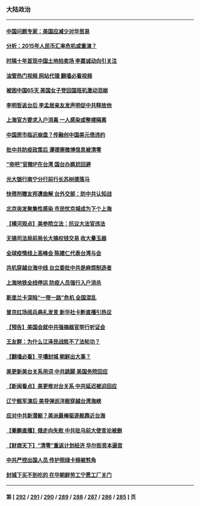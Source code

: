 ### 大陆政治
---
#### [中国问题专家：美国应减少对华贸易](../../pages/ncid277/n13733444.md?05120445) 
#### [分析：2015年人民币汇率危机或重演？](../../pages/ncid277/n13733648.md?05120445) 
#### [时隔十年首现中国土地拍卖场 李嘉诚动向引关注](../../pages/ncid277/n13733574.md?05120445) 
#### [油管热门视频 网站代理 翻墙必看视频](http://209.222.30.114:81/youtube.html?05120445)
#### [被困中国65天 美国女子登回国班机激动泪崩](../../pages/ncid277/n13733521.md?05120445) 
#### [李明哲返台后 李孟居亲友发声明促中共释放他](../../pages/ncid277/n13733155.md?05120445) 
#### [上海官方要求入户消毒 一人感染或整楼隔离](../../pages/ncid277/n13733427.md?05120445) 
#### [中国房市临近崩盘？传融创中国美元债违约](../../pages/ncid277/n13733285.md?05120445) 
#### [批中共防疫政策后 谭德塞微博信息被清零](../../pages/ncid277/n13733099.md?05120445) 
#### [“帝吧”官微IP在台湾 国台办尴尬回避](../../pages/ncid277/n13733056.md?05120445) 
#### [光大银行南宁分行前行长苏树德落马](../../pages/ncid277/n13733109.md?05120445) 
#### [快筛剂赠友邦遭曲解 台外交部：防中共认知战](../../pages/ncid277/n13733108.md?05120445) 
#### [北京突发聚集性感染 市民忧京城成为下个上海](../../pages/ncid277/n13732920.md?05120445) 
#### [【横河观点】美参院立法：抗议大法官违法](../../pages/ncid277/n13732500.md?05120445) 
#### [无锡司法局前局长大搞权钱交易 收大量玉器](../../pages/ncid277/n13732922.md?05120445) 
#### [全球疫情线上高峰会 陈建仁代表台湾与会](../../pages/ncid277/n13732801.md?05120445) 
#### [共机穿越台海中线 台立委批中共是麻烦制造者](../../pages/ncid277/n13732803.md?05120445) 
#### [上海地铁全线停运 防疫人员强行入户消杀](../../pages/ncid277/n13732933.md?05120445) 
#### [斯里兰卡深陷“一带一路”危机 全国混乱](../../pages/ncid277/n13732915.md?05120445) 
#### [普京红场阅兵典礼发言 新华社卡断直播引热议](../../pages/ncid277/n13732502.md?05120445) 
#### [【预告】美国会就中共强摘器官举行听证会](../../pages/ncid277/n13732843.md?05120445) 
#### [王友群：为什么江泽民战胜不了法轮功？](../../pages/ncid277/n13732367.md?05120445) 
#### [【翻墙必看】平壤封城 朝鲜出大事？](../../pages/ncid277/n13732728.md?05120445) 
#### [美更新美台关系用词 中共跳脚 美国务院回应](../../pages/ncid277/n13732638.md?05120445) 
#### [【新闻看点】美更修对台关系 中共延迟被迫回应](../../pages/ncid277/n13732496.md?05120445) 
#### [辽宁舰军演后 美导弹巡洋舰穿越台湾海峡](../../pages/ncid277/n13732460.md?05120445) 
#### [应对中共新潜艇？美派最棒驱逐舰靠近台海](../../pages/ncid277/n13732480.md?05120445) 
#### [【秦鹏直播】俄走向失败 中共驻乌前大使言论被删](../../pages/ncid277/n13732487.md?05120445) 
#### [【财商天下】“清零”重返计划经济 华尔街资本逼宫](../../pages/ncid277/n13732331.md?05120445) 
#### [中共严控出国人员 传护照绿卡频被剪角](../../pages/ncid277/n13732392.md?05120445) 
#### [封城下买不到吃的 在华朝鲜劳工宁愿工厂关门](../../pages/ncid277/n13732368.md?05120445) 

---
#### 第 [ [292](./292.md?05120445) / [291](./291.md?05120445) / [290](./290.md?05120445) / [289](./289.md?05120445) / [288](./288.md?05120445) / [287](./287.md?05120445) / [286](./286.md?05120445) / [285](./285.md?05120445) ] 页
